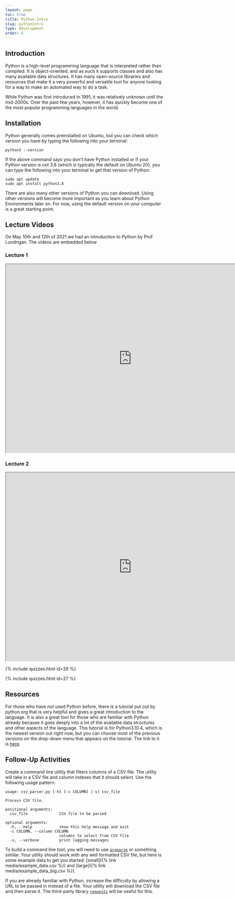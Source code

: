 ```yaml
---
layout: page
toc: true
title: Python Intro
slug: pythonIntro
type: development
order: 6
---
```


## Introduction
Python is a high-level programming language that is interpreted rather than compiled. It is object-oriented, and as such it supports classes and also has many available data structures. It has many open-source libraries and resources that make it a very powerful and versatile tool for anyone looking for a way to make an automated way to do a task.

While Python was first introduced in 1991, it was relatively unknown until the mid-2000s. Over the past few years, however, it has quickly become one of the most popular programming languages in the world.

## Installation
Python generally comes preinstalled on Ubuntu, but you can check which version you have by typing the following into your terminal:
```
python3 --version
```

If the above command says you don't have Python installed or if your Python version is not 3.8 (which is typically the default on Ubuntu 20), you can type the following into your terminal to get that version of Python:
```
sudo apt update
sudo apt install python3.8
```

There are also many other versions of Python you can download. Using other versions will become more important as you learn about Python Environments later on. For now, using the default version on your computer is a great starting point.

## Lecture Videos
On May 10th and 12th of 2021 we had an introduction to Python by Prof Lundrigan. The videos are embedded below


### Lecture 1
<iframe width="800" height="600" allow="fullscreen" src="https://www.youtube.com/embed/KuD3mJxcwnk"> </iframe> 



### Lecture 2
<iframe width="800" height="600" allow="fullscreen" src="https://www.youtube.com/embed/sq0_nicEFH8"> </iframe> 


{% include quizzes.html id=26 %}

{% include quizzes.html id=27 %}

## Resources
For those who have not used Python before, there is a tutorial put out by python.org that is very helpful and gives a great introduction to the language. It is also a great tool for those who are familiar with Python already because it goes deeply into a lot of the available data structures and other aspects of the language. This tutorial is for Python3.10.4, which is the newest version out right now, but you can choose most of the previous versions on the drop-down menu that appears on the tutorial. The link to it is [here](https://docs.python.org/3.10/tutorial/index.html).

## Follow-Up Activities

Create a command line utility that filters columns of a CSV file. The utility will take in a CSV file and column indexes that it should select. Use the following usage pattern:

```
usage: csv_parser.py [-h] [-c COLUMN] [-v] csv_file

Process CSV file.

positional arguments:
  csv_file              CSV file to be parsed

optional arguments:
  -h, --help            show this help message and exit
  -c COLUMN, --column COLUMN
                        columns to select from CSV file
  -v, --verbose         print logging messages
```


To build a command line tool, you will need to use [`argparse`](https://docs.python.org/3/library/argparse.html) or something similar. Your utility should work with any well formatted CSV file, but here is some example data to get you started: [small]({% link media/example_data.csv %}) and [large]({% link media/example_data_big.csv %}).

If you are already familiar with Python, increase the difficulty by allowing a URL to be passed in instead of a file. Your utility will download the CSV file and then parse it. The third-party library [`requests`](https://requests.readthedocs.io/en/master/) will be useful  for this.

<!-- [`requests`](https://docs.python-requests.org/en/master/) link currently broken, add back later if it gets fixed -->
